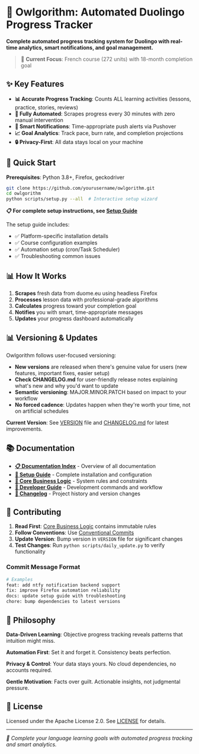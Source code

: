 # 🦉 Owlgorithm: Automated Duolingo Progress Tracker

**Complete automated progress tracking system for Duolingo with real-time analytics, smart notifications, and goal management.**

> 🎯 **Current Focus**: French course (272 units) with 18-month completion goal

## ✨ Key Features

- **📊 Accurate Progress Tracking**: Counts ALL learning activities (lessons, practice, stories, reviews)
- **🤖 Fully Automated**: Scrapes progress every 30 minutes with zero manual intervention
- **📱 Smart Notifications**: Time-appropriate push alerts via Pushover
- **📈 Goal Analytics**: Track pace, burn rate, and completion projections
- **🔒 Privacy-First**: All data stays local on your machine

## 🚀 Quick Start

**Prerequisites**: Python 3.8+, Firefox, geckodriver

```bash
git clone https://github.com/yourusername/owlgorithm.git
cd owlgorithm
python scripts/setup.py --all  # Interactive setup wizard
```

**📋 For complete setup instructions, see [Setup Guide](docs/setup.md)**

The setup guide includes:
- ✅ Platform-specific installation details
- ✅ Course configuration examples  
- ✅ Automation setup (cron/Task Scheduler)
- ✅ Troubleshooting common issues

## 📊 How It Works

1. **Scrapes** fresh data from duome.eu using headless Firefox
2. **Processes** lesson data with professional-grade algorithms
3. **Calculates** progress toward your completion goal
4. **Notifies** you with smart, time-appropriate messages
5. **Updates** your progress dashboard automatically

## 📊 Versioning & Updates

Owlgorithm follows user-focused versioning:

- **New versions** are released when there's genuine value for users (new features, important fixes, easier setup)
- **Check CHANGELOG.md** for user-friendly release notes explaining what's new and why you'd want to update
- **Semantic versioning**: MAJOR.MINOR.PATCH based on impact to your workflow
- **No forced cadence**: Updates happen when they're worth your time, not on artificial schedules

**Current Version**: See [VERSION](VERSION) file and [CHANGELOG.md](CHANGELOG.md) for latest improvements.

## 📚 Documentation

- **[📋 Documentation Index](docs/README.md)** - Overview of all documentation
- **[🚀 Setup Guide](docs/setup.md)** - Complete installation and configuration
- **[🚨 Core Business Logic](docs/core-business-logic.md)** - System rules and constraints
- **[🔧 Developer Guide](docs/claude.md)** - Development commands and workflow
- **[📝 Changelog](docs/changelog.md)** - Project history and version changes

## 🤝 Contributing

1. **Read First**: [Core Business Logic](docs/core-business-logic.md) contains immutable rules
2. **Follow Conventions**: Use [Conventional Commits](https://www.conventionalcommits.org/)
3. **Update Version**: Bump version in `VERSION` file for significant changes
4. **Test Changes**: Run `python scripts/daily_update.py` to verify functionality

### Commit Message Format
```bash
# Examples
feat: add ntfy notification backend support
fix: improve Firefox automation reliability  
docs: update setup guide with troubleshooting
chore: bump dependencies to latest versions
```

## 🎯 Philosophy

**Data-Driven Learning**: Objective progress tracking reveals patterns that intuition might miss.

**Automation First**: Set it and forget it. Consistency beats perfection.

**Privacy & Control**: Your data stays yours. No cloud dependencies, no accounts required.

**Gentle Motivation**: Facts over guilt. Actionable insights, not judgmental pressure.

## 📜 License

Licensed under the Apache License 2.0. See [LICENSE](LICENSE) for details.

---

*🎯 Complete your language learning goals with automated progress tracking and smart analytics.*